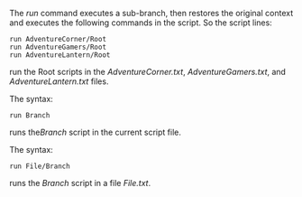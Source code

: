 The *run* command executes a sub-branch, then restores
	the original context and executes the following commands
	in the script.  So the script lines:

~~~
run AdventureCorner/Root
run AdventureGamers/Root
run AdventureLantern/Root
~~~

run the Root scripts in the *AdventureCorner.txt*,
	*AdventureGamers.txt*, and *AdventureLantern.txt* files.

The syntax:

~~~
run Branch
~~~

runs the*Branch* script in the current script file.

The syntax:

~~~
run File/Branch
~~~

runs the *Branch* script in a file *File.txt*.
